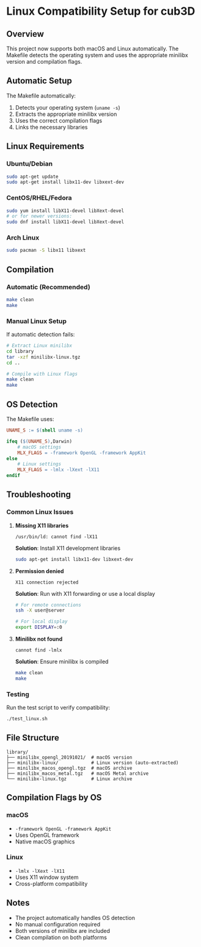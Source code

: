 # Linux Compatibility Setup for cub3D

## Overview
This project now supports both macOS and Linux automatically. The Makefile detects the operating system and uses the appropriate minilibx version and compilation flags.

## Automatic Setup
The Makefile automatically:
1. Detects your operating system (`uname -s`)
2. Extracts the appropriate minilibx version
3. Uses the correct compilation flags
4. Links the necessary libraries

## Linux Requirements

### Ubuntu/Debian
```bash
sudo apt-get update
sudo apt-get install libx11-dev libxext-dev
```

### CentOS/RHEL/Fedora
```bash
sudo yum install libX11-devel libXext-devel
# or for newer versions:
sudo dnf install libX11-devel libXext-devel
```

### Arch Linux
```bash
sudo pacman -S libx11 libxext
```

## Compilation

### Automatic (Recommended)
```bash
make clean
make
```

### Manual Linux Setup
If automatic detection fails:
```bash
# Extract Linux minilibx
cd library
tar -xzf minilibx-linux.tgz
cd ..

# Compile with Linux flags
make clean
make
```

## OS Detection
The Makefile uses:
```makefile
UNAME_S := $(shell uname -s)

ifeq ($(UNAME_S),Darwin)
    # macOS settings
    MLX_FLAGS = -framework OpenGL -framework AppKit
else
    # Linux settings
    MLX_FLAGS = -lmlx -lXext -lX11
endif
```

## Troubleshooting

### Common Linux Issues

1. **Missing X11 libraries**
   ```
   /usr/bin/ld: cannot find -lX11
   ```
   **Solution**: Install X11 development libraries
   ```bash
   sudo apt-get install libx11-dev libxext-dev
   ```

2. **Permission denied**
   ```
   X11 connection rejected
   ```
   **Solution**: Run with X11 forwarding or use a local display
   ```bash
   # For remote connections
   ssh -X user@server
   
   # For local display
   export DISPLAY=:0
   ```

3. **Minilibx not found**
   ```
   cannot find -lmlx
   ```
   **Solution**: Ensure minilibx is compiled
   ```bash
   make clean
   make
   ```

### Testing
Run the test script to verify compatibility:
```bash
./test_linux.sh
```

## File Structure
```
library/
├── minilibx_opengl_20191021/  # macOS version
├── minilibx-linux/            # Linux version (auto-extracted)
├── minilibx_macos_opengl.tgz  # macOS archive
├── minilibx_macos_metal.tgz   # macOS Metal archive
└── minilibx-linux.tgz         # Linux archive
```

## Compilation Flags by OS

### macOS
- `-framework OpenGL -framework AppKit`
- Uses OpenGL framework
- Native macOS graphics

### Linux
- `-lmlx -lXext -lX11`
- Uses X11 window system
- Cross-platform compatibility

## Notes
- The project automatically handles OS detection
- No manual configuration required
- Both versions of minilibx are included
- Clean compilation on both platforms
